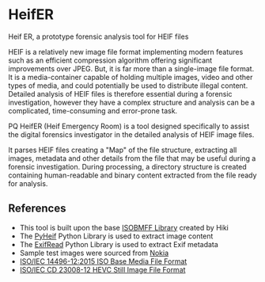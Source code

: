# HeifER
Heif ER, a prototype forensic analysis tool for HEIF files

HEIF is a relatively new image file format implementing modern features such as an efficient compression algorithm offering significant improvements over JPEG.
But, it is far more than a single-image file format. It is a media-container capable of holding multiple images, video and other types of media, and could potentially be used to distribute illegal content. Detailed analysis of HEIF files is therefore essential during a forensic investigation, however they have a complex structure and analysis can be a complicated, time-consuming and error-prone task.

PQ HeifER  (Heif Emergency Room) is a tool designed specifically to assist the digital forensics investigator in the detailed analysis of HEIF image files.

It parses HEIF files creating a "Map" of the file structure, extracting all images, metadata and  other details from the file that may be useful during a forensic investigation. During processing, a directory structure is created containing human-readable and binary content extracted from the file ready for analysis.

## References
* This tool is built upon the base [ISOBMFF Library](https://github.com/m-hiki/isobmff) created by Hiki  
* The [PyHeif](https://pypi.org/project/pyheif/) Python Library is used to extract image content
* The [ExifRead](https://pypi.org/project/ExifRead/) Python Library is used to extract Exif metadata
* Sample test images were sourced from [Nokia](https://www.nokia.com/ozo/heif/) 
* [ISO/IEC 14496-12:2015 ISO Base Media File Format](http://mpeg.chiariglione.org/standards/mpeg-4/iso-base-media-file-format/text-isoiec-14496-12-5th-edition)  
* [ISO/IEC CD 23008-12 HEVC Still Image File Format](http://mpeg.chiariglione.org/standards/mpeg-h/image-file-format/text-isoiec-cd-23008-12-image-file-format)  
